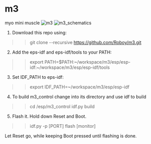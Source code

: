 # m3
myo mini muscle
![m3](https://github.com/Roboy/m3/blob/master/images/m3.png?raw=true "m3")
![m3_schematics](https://github.com/Roboy/m3/blob/master/images/m3_schematics.png?raw=true "m3_schematics")

1. Download this repo using:
>> git clone --recursive https://github.com/Roboy/m3.git

2. Add the eps-idf and eps-idf/tools to your PATH:
>> export PATH=$PATH:~/workspace/m3/esp/esp-idf:~/workspace/m3/esp/esp-idf/tools

3. Set IDF_PATH to eps-idf:
>> export IDF_PATH=~/workspace/m3/esp/esp-idf

4. To build m3_control change into its directory and use idf to build
>> cd /esp/m3_control
>> idf.py build

5. Flash it. Hold down Reset and Boot.
>> idf.py -p [PORT] flash [monitor]

Let Reset go, while keeping Boot pressed until flashing is done.
